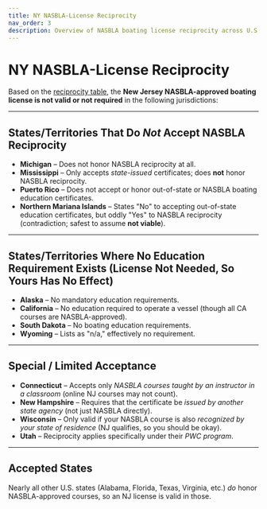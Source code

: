 ```yaml
---
title: NY NASBLA-License Reciprocity
nav_order: 3
description: Overview of NASBLA boating license reciprocity across U.S. states and territories.
---
```


# NY NASBLA-License Reciprocity

Based on the [reciprocity table](https://www.uscgboating.org/regulations/state-boating-laws-details.php?id=13&title), the **New Jersey NASBLA-approved boating license is not valid or not required** in the following jurisdictions:

---

## **States/Territories That Do *Not* Accept NASBLA Reciprocity**

* **Michigan** – Does not honor NASBLA reciprocity at all.
* **Mississippi** – Only accepts *state-issued* certificates; does **not** honor NASBLA reciprocity.
* **Puerto Rico** – Does not accept or honor out-of-state or NASBLA boating education certificates.
* **Northern Mariana Islands** – States "No" to accepting out-of-state education certificates, but oddly "Yes" to NASBLA reciprocity (contradiction; safest to assume **not viable**).

---

## **States/Territories Where No Education Requirement Exists (License Not Needed, So Yours Has No Effect)**

* **Alaska** – No mandatory education requirements.
* **California** – No education required to operate a vessel (though all CA courses are NASBLA-approved).
* **South Dakota** – No boating education requirements.
* **Wyoming** – Lists as "n/a," effectively no requirement.

---

## **Special / Limited Acceptance**

* **Connecticut** – Accepts only *NASBLA courses taught by an instructor in a classroom* (online NJ courses may not count).
* **New Hampshire** – Requires that the certificate be *issued by another state agency* (not just NASBLA directly).
* **Wisconsin** – Only valid if your NASBLA course is also *recognized by your state of residence* (NJ qualifies, so you should be okay).
* **Utah** – Reciprocity applies specifically under their *PWC program*.

---

## Accepted States

Nearly all other U.S. states (Alabama, Florida, Texas, Virginia, etc.) *do* honor NASBLA-approved courses, so an NJ license is valid in those.
